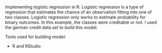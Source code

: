 Implementing logistic regression in R. Logistic regression is a type of regression that estimates the chance of an observation fitting into one of two classes. Logistic regression only works to estimate probability for binary outcomes. In this example, the classes were creditable or not. I used the german credit data set to build this model.

Tools used for building model:
- R and RStudio
